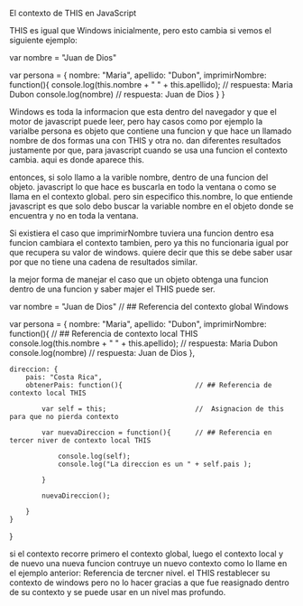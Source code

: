 El contexto de THIS en JavaScript

THIS es igual que Windows inicialmente, pero esto cambia si vemos el siguiente ejemplo: 

var nombre = "Juan de Dios"

var persona = {
    nombre: "Maria", 
    apellido: "Dubon", 
    imprimirNombre: function(){
        console.log(this.nombre + " " + this.apellido);     // respuesta: Maria Dubon
        console.log(nombre)                                 // respuesta: Juan de Dios
    }
}

Windows es toda la informacion que esta dentro del navegador y que el motor de javascript puede leer, pero hay casos como por ejemplo la varialbe persona es objeto que contiene una funcion y que hace un llamado nombre de dos formas una con THIS y otra no. dan diferentes resultados justamente por que, para javascript cuando se usa una funcion el contexto cambia. aqui es donde aparece this. 

entonces, si solo llamo a la varible nombre, dentro de una funcion del objeto. javascript lo que hace es buscarla en todo la ventana o como se llama en el contexto global. pero sin especifico this.nombre, lo que entiende javascript es que solo debo buscar la variable nombre en el objeto donde se encuentra y no en toda la ventana. 

Si existiera el caso que imprimirNombre tuviera una funcion dentro esa funcion cambiara el contexto tambien, pero ya this no funcionaria igual por que recupera su valor de windows. quiere decir que this se debe saber usar por que no tiene una cadena de resultados similar. 

la mejor forma de manejar el caso que un objeto obtenga una funcion dentro de una funcion y saber majer el THIS puede ser. 


var nombre = "Juan de Dios"                       // ## Referencia del contexto global Windows

var persona = {
    nombre: "Maria", 
    apellido: "Dubon", 
    imprimirNombre: function(){                   // ## Referencia de contexto local THIS   
        console.log(this.nombre + " " + this.apellido);     // respuesta: Maria Dubon
        console.log(nombre)                                 // respuesta: Juan de Dios
    }, 

    direccion: {
        pais: "Costa Rica", 
        obtenerPais: function(){                  // ## Referencia de contexto local THIS   

            var self = this;                      //  Asignacion de this para que no pierda contexto

            var nuevaDireccion = function(){      // ## Referencia en tercer niver de contexto local THIS   

                console.log(self);
                console.log("La direccion es un " + self.pais );

            }

            nuevaDireccion();

        }
    }
}

si el contexto recorre primero el contexto global, luego el contexto local y de nuevo una nueva funcion contruye un nuevo contexto como lo llame en el ejemplo anterior: Referencia de tercner nivel. el THIS restablecer su contexto de windows pero no lo hacer gracias a que fue reasignado dentro de su contexto y se puede usar en un nivel mas profundo. 


